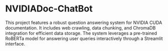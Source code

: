 # NVIDIADoc-ChatBot
This project features a robust question answering system for NVIDIA CUDA documentation. It includes web crawling, data chunking, and ChromaDB integration for efficient data storage. The system leverages a pre-trained RoBERTa model for answering user queries interactively through a Streamlit interface.
